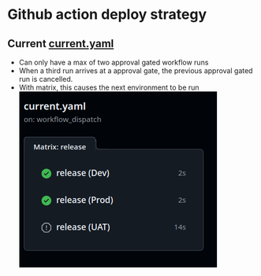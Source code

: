 # Github action deploy strategy

## Current [current.yaml](.github/workflows/current.yaml)

- Can only have a max of two approval gated workflow runs
- When a third run arrives at a approval gate, the previous approval gated run is cancelled.
- With matrix, this causes the next environment to be run
![current](assets/current.png)